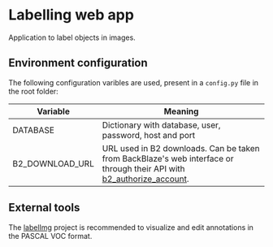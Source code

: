 # Labelling web app
Application to label objects in images.

## Environment configuration
The following configuration varibles are used, present in a `config.py` file in the root folder:

| Variable          | Meaning    |
|-------------------|------------|
| DATABASE          | Dictionary with database, user, password, host and port |
| B2_DOWNLOAD_URL   | URL used in B2 downloads. Can be taken from BackBlaze's web interface or through their API with [b2_authorize_account](https://www.backblaze.com/b2/docs/b2_authorize_account.html). |

## External tools

The [labelImg](https://github.com/tzutalin/labelImg) project is recommended to visualize and edit annotations in the PASCAL VOC format.
